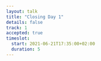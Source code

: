 ```yaml
---
layout: talk
title: "Closing Day 1"
details: false
track: 1
accepted: true
timeslot:
  start: 2021-06-21T17:35:00+02:00
  duration: 5
---
```


<!-- empty //-->
